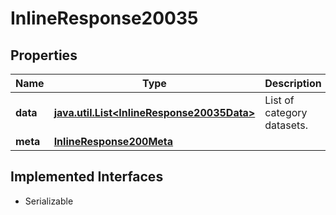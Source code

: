 

# InlineResponse20035


## Properties

Name | Type | Description | Notes
------------ | ------------- | ------------- | -------------
**data** | [**java.util.List&lt;InlineResponse20035Data&gt;**](InlineResponse20035Data.md) | List of category datasets. |  [optional]
**meta** | [**InlineResponse200Meta**](InlineResponse200Meta.md) |  |  [optional]


## Implemented Interfaces

* Serializable


